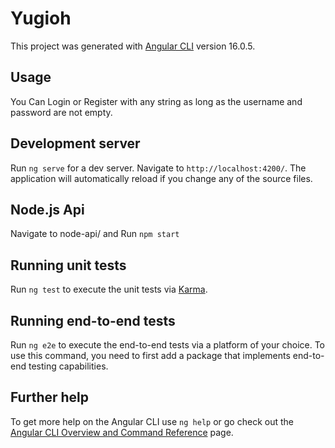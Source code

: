 # Yugioh

This project was generated with [Angular CLI](https://github.com/angular/angular-cli) version 16.0.5.

## Usage

You Can Login or Register with any string as long as the username and password are not empty.

## Development server

Run `ng serve` for a dev server. Navigate to `http://localhost:4200/`. The application will automatically reload if you change any of the source files.

## Node.js Api

Navigate to node-api/ and Run `npm start` 

## Running unit tests

Run `ng test` to execute the unit tests via [Karma](https://karma-runner.github.io).

## Running end-to-end tests

Run `ng e2e` to execute the end-to-end tests via a platform of your choice. To use this command, you need to first add a package that implements end-to-end testing capabilities.

## Further help

To get more help on the Angular CLI use `ng help` or go check out the [Angular CLI Overview and Command Reference](https://angular.io/cli) page.
